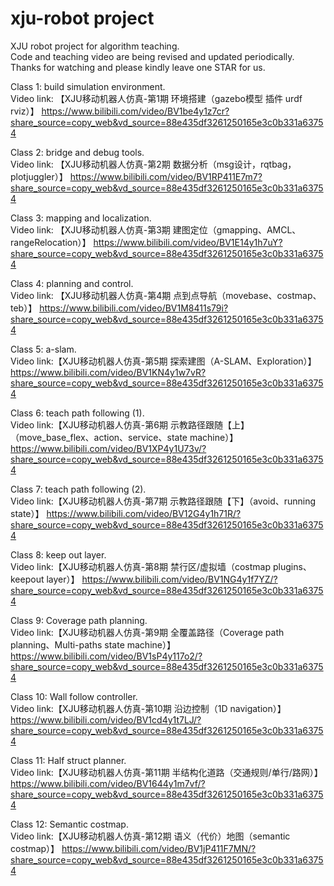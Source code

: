 # xju-robot project
XJU robot project for algorithm teaching.<br>
Code and teaching video are being revised and updated periodically.<br>
Thanks for watching and please kindly leave one STAR for us.

Class 1: build simulation environment.<br>
Video link: 【XJU移动机器人仿真-第1期 环境搭建（gazebo模型 插件 urdf rviz）】 https://www.bilibili.com/video/BV1be4y1z7cr?share_source=copy_web&vd_source=88e435df3261250165e3c0b331a63754

Class 2: bridge and debug tools.<br>
Video link: 【XJU移动机器人仿真-第2期 数据分析（msg设计，rqtbag，plotjuggler）】 https://www.bilibili.com/video/BV1RP411E7m7?share_source=copy_web&vd_source=88e435df3261250165e3c0b331a63754

Class 3: mapping and localization.<br>
Video link: 【XJU移动机器人仿真-第3期 建图定位（gmapping、AMCL、rangeRelocation）】 https://www.bilibili.com/video/BV1E14y1h7uY?share_source=copy_web&vd_source=88e435df3261250165e3c0b331a63754

Class 4: planning and control.<br>
Video link: 【XJU移动机器人仿真-第4期 点到点导航（movebase、costmap、teb）】 https://www.bilibili.com/video/BV1M8411s79i?share_source=copy_web&vd_source=88e435df3261250165e3c0b331a63754

Class 5: a-slam.<br>
Video link:【XJU移动机器人仿真-第5期 探索建图（A-SLAM、Exploration）】 https://www.bilibili.com/video/BV1KN4y1w7vR?share_source=copy_web&vd_source=88e435df3261250165e3c0b331a63754

Class 6: teach path following (1).<br>
Video link:【XJU移动机器人仿真-第6期 示教路径跟随【上】（move_base_flex、action、service、state machine）】 https://www.bilibili.com/video/BV1XP4y1U73v/?share_source=copy_web&vd_source=88e435df3261250165e3c0b331a63754

Class 7: teach path following (2).<br>
Video link:【XJU移动机器人仿真-第7期 示教路径跟随【下】（avoid、running state）】 https://www.bilibili.com/video/BV12G4y1h71R/?share_source=copy_web&vd_source=88e435df3261250165e3c0b331a63754

Class 8: keep out layer.<br>
Video link:【XJU移动机器人仿真-第8期 禁行区/虚拟墙（costmap plugins、keepout layer）】 https://www.bilibili.com/video/BV1NG4y1f7YZ/?share_source=copy_web&vd_source=88e435df3261250165e3c0b331a63754

Class 9: Coverage path planning.<br>
Video link:【XJU移动机器人仿真-第9期 全覆盖路径（Coverage path planning、Multi-paths state machine）】 https://www.bilibili.com/video/BV1sP4y117o2/?share_source=copy_web&vd_source=88e435df3261250165e3c0b331a63754

Class 10: Wall follow controller.<br>
Video link:【XJU移动机器人仿真-第10期 沿边控制（1D navigation）】 https://www.bilibili.com/video/BV1cd4y1t7LJ/?share_source=copy_web&vd_source=88e435df3261250165e3c0b331a63754

Class 11: Half struct planner.<br>
Video link:【XJU移动机器人仿真-第11期 半结构化道路（交通规则/单行/路网）】 https://www.bilibili.com/video/BV1644y1m7vf/?share_source=copy_web&vd_source=88e435df3261250165e3c0b331a63754

Class 12: Semantic costmap.<br>
Video link:【XJU移动机器人仿真-第12期 语义（代价）地图（semantic costmap）】 https://www.bilibili.com/video/BV1jP411F7MN/?share_source=copy_web&vd_source=88e435df3261250165e3c0b331a63754
